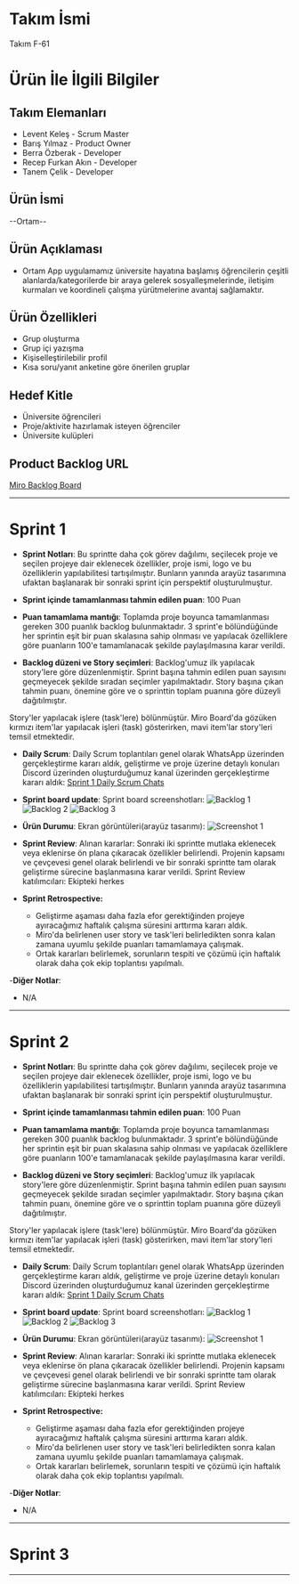 # **Takım İsmi**

Takım F-61

# Ürün İle İlgili Bilgiler

## Takım Elemanları

- Levent Keleş - Scrum Master
- Barış Yılmaz - Product Owner
- Berra Özberak - Developer
- Recep Furkan Akın - Developer
- Tanem Çelik - Developer

## Ürün İsmi

--Ortam--

## Ürün Açıklaması

- Ortam App uygulamamız üniversite hayatına başlamış öğrencilerin çeşitli alanlarda/kategorilerde bir araya gelerek sosyalleşmelerinde, iletişim kurmaları ve koordineli çalışma yürütmelerine avantaj sağlamaktır. 

## Ürün Özellikleri

- Grup oluşturma
- Grup içi yazışma
- Kişiselleştirilebilir profil
- Kısa soru/yanıt anketine göre önerilen gruplar

## Hedef Kitle

- Üniversite öğrencileri
- Proje/aktivite hazırlamak isteyen öğrenciler
- Üniversite kulüpleri

## Product Backlog URL

[Miro Backlog Board](https://miro.com/app/board/uXjVM9qwV6E=/)

---

# Sprint 1

- **Sprint Notları**: Bu sprintte daha çok görev dağılımı, seçilecek proje ve seçilen projeye dair eklenecek özellikler, proje ismi, logo ve bu özelliklerin yapılabilitesi tartışılmıştır. Bunların yanında arayüz tasarımına ufaktan başlanarak bir sonraki sprint için perspektif oluşturulmuştur.

- **Sprint içinde tamamlanması tahmin edilen puan**: 100 Puan

- **Puan tamamlama mantığı**: Toplamda proje boyunca tamamlanması gereken 300 puanlık backlog bulunmaktadır. 3 sprint'e bölündüğünde her sprintin eşit bir puan skalasına sahip olnması ve yapılacak özelliklere göre puanların 100'e tamamlanacak şekilde paylaşılmasına karar verildi.

- **Backlog düzeni ve Story seçimleri**: Backlog'umuz ilk yapılacak story'lere göre düzenlenmiştir. Sprint başına tahmin edilen puan sayısını geçmeyecek şekilde sıradan seçimler yapılmaktadır. Story başına çıkan tahmin puanı, önemine göre ve o sprinttin toplam puanına göre düzeyli dağıtılmıştır.

Story'ler yapılacak işlere (task'lere) bölünmüştür. Miro Board'da gözüken kırmızı item'lar yapılacak işleri (task) gösterirken, mavi item'lar story'leri temsil etmektedir.

- **Daily Scrum**: Daily Scrum toplantıları genel olarak WhatsApp üzerinden gerçekleştirme kararı aldık, geliştirme ve proje üzerine detaylı konuları Discord üzerinden oluşturduğumuz kanal üzerinden gerçekleştirme kararı aldık: [Sprint 1 Daily Scrum Chats](https://docs.google.com/document/d/1OZbFCGxMfz0IMrVTndzzOXj6EfYKZ7BS/edit?usp=sharing&ouid=100011668850943350713&rtpof=true&sd=true)

- **Sprint board update**: Sprint board screenshotları: 
![Backlog 1](https://raw.githubusercontent.com/leventkeles/OUA-Bootcamp-F-61/main/ProjectManagement/sprint1/sprintt-1-1.png) 
![Backlog 2](https://raw.githubusercontent.com/leventkeles/OUA-Bootcamp-F-61/main/ProjectManagement/sprint1/sprintt-1-2.png) 
![Backlog 3](https://raw.githubusercontent.com/leventkeles/OUA-Bootcamp-F-61/main/ProjectManagement/sprint1/sprintt-1-3.png)

- **Ürün Durumu**: Ekran görüntüleri(arayüz tasarımı):
  ![Screenshot 1](https://github.com/leventkeles/OUA-Bootcamp-F-61/blob/main/ProjectManagement/sprint1/sprint-1-ss.png)

- **Sprint Review**: 
Alınan kararlar: Sonraki iki sprintte mutlaka eklenecek veya eklenirse ön plana çıkaracak özellikler belirlendi. Projenin kapsamı ve çevçevesi genel olarak belirlendi ve bir sonraki sprintte tam olarak geliştirme sürecine başlanmasına karar verildi. Sprint Review katılımcıları: Ekipteki herkes

- **Sprint Retrospective:**
  - Geliştirme aşaması daha fazla efor gerektiğinden projeye ayıracağımız haftalık çalışma süresini arttırma kararı aldık.
  - Miro'da belirlenen user story ve task'leri belirledikten sonra kalan zamana uyumlu şekilde puanları tamamlamaya çalışmak.
  - Ortak kararları belirlemek, sorunların tespiti ve çözümü için haftalık olarak daha çok ekip toplantısı yapılmalı.

-**Diğer Notlar**:
- N/A

---

# Sprint 2

- **Sprint Notları**: Bu sprintte daha çok görev dağılımı, seçilecek proje ve seçilen projeye dair eklenecek özellikler, proje ismi, logo ve bu özelliklerin yapılabilitesi tartışılmıştır. Bunların yanında arayüz tasarımına ufaktan başlanarak bir sonraki sprint için perspektif oluşturulmuştur.

- **Sprint içinde tamamlanması tahmin edilen puan**: 100 Puan

- **Puan tamamlama mantığı**: Toplamda proje boyunca tamamlanması gereken 300 puanlık backlog bulunmaktadır. 3 sprint'e bölündüğünde her sprintin eşit bir puan skalasına sahip olnması ve yapılacak özelliklere göre puanların 100'e tamamlanacak şekilde paylaşılmasına karar verildi.

- **Backlog düzeni ve Story seçimleri**: Backlog'umuz ilk yapılacak story'lere göre düzenlenmiştir. Sprint başına tahmin edilen puan sayısını geçmeyecek şekilde sıradan seçimler yapılmaktadır. Story başına çıkan tahmin puanı, önemine göre ve o sprinttin toplam puanına göre düzeyli dağıtılmıştır.

Story'ler yapılacak işlere (task'lere) bölünmüştür. Miro Board'da gözüken kırmızı item'lar yapılacak işleri (task) gösterirken, mavi item'lar story'leri temsil etmektedir.

- **Daily Scrum**: Daily Scrum toplantıları genel olarak WhatsApp üzerinden gerçekleştirme kararı aldık, geliştirme ve proje üzerine detaylı konuları Discord üzerinden oluşturduğumuz kanal üzerinden gerçekleştirme kararı aldık: [Sprint 1 Daily Scrum Chats](https://docs.google.com/document/d/1OZbFCGxMfz0IMrVTndzzOXj6EfYKZ7BS/edit?usp=sharing&ouid=100011668850943350713&rtpof=true&sd=true)

- **Sprint board update**: Sprint board screenshotları: 
![Backlog 1](https://raw.githubusercontent.com/leventkeles/OUA-Bootcamp-F-61/main/ProjectManagement/sprint2/sprint2-1.png) 
![Backlog 2](https://raw.githubusercontent.com/leventkeles/OUA-Bootcamp-F-61/main/ProjectManagement/sprint2/sprint2-2.png) 
![Backlog 3](https://raw.githubusercontent.com/leventkeles/OUA-Bootcamp-F-61/main/ProjectManagement/sprint2/sprint2-3.png)

- **Ürün Durumu**: Ekran görüntüleri(arayüz tasarımı):
  ![Screenshot 1](https://github.com/leventkeles/OUA-Bootcamp-F-61/blob/main/ProjectManagement/sprint1/sprint-1-ss.png)

- **Sprint Review**: 
Alınan kararlar: Sonraki iki sprintte mutlaka eklenecek veya eklenirse ön plana çıkaracak özellikler belirlendi. Projenin kapsamı ve çevçevesi genel olarak belirlendi ve bir sonraki sprintte tam olarak geliştirme sürecine başlanmasına karar verildi. Sprint Review katılımcıları: Ekipteki herkes

- **Sprint Retrospective:**
  - Geliştirme aşaması daha fazla efor gerektiğinden projeye ayıracağımız haftalık çalışma süresini arttırma kararı aldık.
  - Miro'da belirlenen user story ve task'leri belirledikten sonra kalan zamana uyumlu şekilde puanları tamamlamaya çalışmak.
  - Ortak kararları belirlemek, sorunların tespiti ve çözümü için haftalık olarak daha çok ekip toplantısı yapılmalı.

-**Diğer Notlar**:
- N/A


---

# Sprint 3

---
